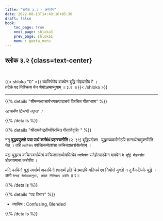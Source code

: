 ```yaml
---
title: "श्लोक ३.२ - कर्मयोग"
date: 2022-08-13T14:40:16+05:30
draft: false
book:
    toc_page: true
    next_page: shloka3
    prev_page: shloka1
    menu : geeta_menu
---
```




## श्लोक ३.२ {class=text-center}

<br/>

{{< shloka  "0"  >}}
व्यामिश्रेणेव वाक्येन बुद्धिं मोहयसीव मे ।  
तदेकं वद निश्चित्य येन श्रेयोऽहमाप्नुयाम् ॥ ३.२ ॥
{{< /shloka >}}

---


{{% details "श्रीमन्मध्वाचार्यभगवत्पादाचर्य विरचित  गीताभाष्य" %}}

*आचार्येण टिप्पणी नकृतः ।*

{{% /details %}}



{{% details "श्रीराघवेन्द्रतीर्थविरचित गीताविवृत्तिः " %}}

ननु **बुद्ध्ययुक्तो यया पार्थ कर्मबंधं प्रहास्यसीति** (२-३९) 
बुद्धिपदोक्त- युद्धाख्यकर्मणोऽपि ज्ञानार्थत्वमुक्तमिति चेत्‌ । 
तर्हि `व्यामिश्रेण`
क्वचित्कर्मप्रशंसा कचिज्ज्ञान्रशंसेत्येवम्‌ ।  

यद्वा युद्धस्य कचित्स्वर्गार्थत्वं
कचिज्ज्ञानार्थत्वमित्येवं `व्यामिश्रेण` संदेहोत्पादकेन वाक्येन `मे बुद्धिं मोहयसीव` 
डोलायमानां करोषीव ।  

यदि कामिनो युद्धं स्वर्गार्थं अकामिनो ज्ञानार्थं इति
चेत्तथाऽपि यतिधर्म एव नियोगो युक्तो न तु वैकल्पिके युद्धे । अतो 
`येनाहं श्रेयोऽवाप्नुयां, तदेकं निश्चित्य वदेति` ॥ २॥

{{% /details %}}



{{% details "पद विचार" %}}

- व्यामिश्र : Confusing, Blended

{{% /details %}}
